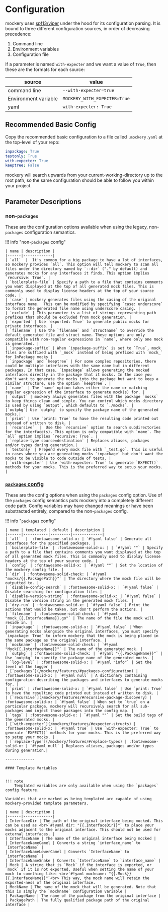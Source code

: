 Configuration
==============

mockery uses [spf13/viper](https://github.com/spf13/viper) under the hood for its configuration parsing. It is bound to three different configuration sources, in order of decreasing precedence:

1. Command line
2. Environment variables
3. Configuration file

If a parameter is named `with-expecter` and we want a value of `True`, then these are the formats for each source:

| source | value |
|--------|-------|
| command line | `--with-expecter=true` |
| Environment variable | `MOCKERY_WITH_EXPECTER=True` |
| yaml | `with-expecter: True` |

Recommended Basic Config
-------------------------

Copy the recommended basic configuration to a file called `.mockery.yaml` at the top-level of your repo:

```yaml title=".mockery.yaml"
inpackage: True
testonly: True
with-expecter: True
keeptree: False
```

mockery will search upwards from your current-working-directory up to the root path, so the same configuration should be able to follow you within your project.

Parameter Descriptions
-----------------------

### non-`packages`

These are the configuration options available when using the legacy, non-`packages` configuration semantics.

!!! info "non-`packages` config"

    | name | description |
    |------|-------------|
    | `all`  |  It's common for a big package to have a lot of interfaces, so mockery provides `all`. This option will tell mockery to scan all files under the directory named by `--dir` ("." by default) and generates mocks for any interfaces it finds. This option implies `recursive: True`. |
    | `boilerplate-file` | Specify a path to a file that contains comments you want displayed at the top of all generated mock files. This is commonly used to display license headers at the top of your source code. |
    | `case` | mockery generates files using the casing of the original interface name.  This can be modified by specifying `case: underscore` to format the generated file name using underscore casing. |
    | `exclude` | This parameter is a list of strings representing path prefixes that should be excluded from mock generation. |
    | `exported` | Use `exported: True` to generate public mocks for private interfaces. |
    | `filename` | Use the `filename` and `structname` to override the default generated file and struct name. These options are only compatible with non-regular expressions in `name`, where only one mock is generated. |
    | `inpackage-suffix` | When `inpackage-suffix` is set to `True`, mock files are suffixed with `_mock` instead of being prefixed with `mock_` for InPackage mocks |
    | `inpackage` and `keeptree` | For some complex repositories, there could be multiple interfaces with the same name but in different packages. In that case, `inpackage` allows generating the mocked interfaces directly in the package that it mocks. In the case you don't want to generate the mocks into the package but want to keep a similar structure, use the option `keeptree`. |
    | `name`  | The `name` option takes either the name or matching regular expression of the interface to generate mock(s) for. |
    | `output` | mockery always generates files with the package `mocks` to keep things clean and simple. You can control which mocks directory is used by using `output`, which defaults to `./mocks`. |
    |`outpkg`| Use `outpkg` to specify the package name of the generated mocks.|
    | `print` | Use `print: True` to have the resulting code printed out instead of written to disk. |
    | `recursive`  |  Use the `recursive` option to search subdirectories for the interface(s). This option is only compatible with `name`. The `all` option implies `recursive: True`. |
    | `replace-type source=destination` | Replaces aliases, packages and/or types during generation.|
    | `testonly` | Prepend every mock file with `_test.go`. This is useful in cases where you are generating mocks `inpackage` but don't want the mocks to be visible to code outside of tests. |
    | `with-expecter` | Use `with-expecter: True` to generate `EXPECT()` methods for your mocks. This is the preferred way to setup your mocks. |

### [`packages` config](/mockery/features/#packages-configuration)

These are the config options when using the `packages` config option. Use of the `packages` config semantics puts mockery into a completely different code path. Config variables may have changed meanings or have been substracted entirely, compared to the non-`packages` config.

!!! info "`packages` config"

    | name | templated | default | description |
    |------|-----------|---------|-------------|
    | `all`  |  :fontawesome-solid-x: | `#!yaml false` | Generate all interfaces for the specified packages. |
    | `boilerplate-file` | :fontawesome-solid-x: | | `#!yaml ""` | Specify a path to a file that contains comments you want displayed at the top of all generated mock files. This is commonly used to display license headers at the top of your source code. |
    | `config` | :fontawesome-solid-x: | `#!yaml ""` | Set the location of the mockery config file. |
    | `dir` | :fontawesome-solid-check: | `#!yaml "mocks/{{.PackagePath}}"` | The directory where the mock file will be outputted to. |
    | `disable-config-search` | :fontawesome-solid-x: | `#!yaml false` | Disable searching for configuration files |
    | `disable-version-string` | :fontawesome-solid-x: | `#!yaml false` | Disable the version string in the generated mock files. |
    | `dry-run` | :fontawesome-solid-x: | `#!yaml false` | Print the actions that would be taken, but don't perform the actions. |
    | `filename` | :fontawesome-solid-check: | `#!yaml "mock_{{.InterfaceName}}.go"` | The name of the file the mock will reside in. |
    | `inpackage` | :fontawesome-solid-x: | `#!yaml false` | When generating mocks alongside the original interfaces, you must specify `inpackage: True` to inform mockery that the mock is being placed in the same package as the original interface. |
    | `mockname` | :fontawesome-solid-check: | `#!yaml "Mock{{.InterfaceName}}"` | The name of the generated mock. | 
    | `outpkg` | :fontawesome-solid-check: | `#!yaml "{{.PackageName}}"` | Use `outpkg` to specify the package name of the generated mocks. |
    | `log-level` | :fontawesome-solid-x: | `#!yaml "info"` | Set the level of the logger |
    | [`packages`](/mockery/features/#packages-configuration) | :fontawesome-solid-x: | `#!yaml null` | A dictionary containing configuration describing the packages and interfaces to generate mocks for. |
    | `print` | :fontawesome-solid-x: | `#!yaml false` | Use `print: True` to have the resulting code printed out instead of written to disk. |
    | [`recursive`](/mockery/features/#recursive-package-discovery) | :fontawesome-solid-x: | `#!yaml false` | When set to `true` on a particular package, mockery will recursively search for all sub-packages and inject those packages into the config map. |
    | `tags` | :fontawesome-solid-x: | `#!yaml ""` | Set the build tags of the generated mocks. |
    | [`with-expecter`](/mockery/features/#expecter-structs) | :fontawesome-solid-x: | `#!yaml true` | Use `with-expecter: True` to generate `EXPECT()` methods for your mocks. This is the preferred way to setup your mocks. |
    | [`replace-type`](/mockery/features/#replace-types) | :fontawesome-solid-x: | `#!yaml null` | Replaces aliases, packages and/or types during generation.|

    -------------

    #### Template Variables
    

    !!! note
        Templated variables are only available when using the `packages` config feature.

    Variables that are marked as being templated are capable of using mockery-provided template parameters.

    | name | description |
    |------|-------------|
    | InterfaceDir | The path of the original interface being mocked. This can be used as <br>`#!yaml dir: "{{.InterfaceDir}}"` to place your mocks adjacent to the original interface. This should not be used for external interfaces. |
    | InterfaceName | The name of the original interface being mocked |
    | InterfaceNameCamel | Converts a string `interface_name` to `InterfaceName` |
    | InterfaceNameLowerCamel | Converts `InterfaceName` to `interfaceName` |
    | InterfaceNameSnake | Converts `InterfaceName` to `interface_name` |
    | Mock | A string that is `Mock` if the interface is exported, or `mock` if it is not exported. Useful when setting the name of your mock to something like: <br>`#!yaml mockname: "{{.Mock}}{{.InterfaceName}}"`<br> This way, the mock name will retain the exported-ness of the original interface.
    | MockName | The name of the mock that will be generated. Note that this is simply the `mockname` configuration variable |
    | PackageName | The name of the package from the original interface |
    | PackagePath | The fully qualified package path of the original interface |
